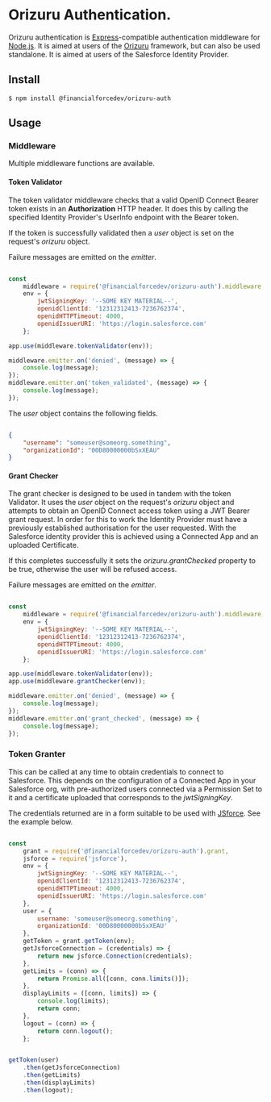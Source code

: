 # Orizuru Authentication.

Orizuru authentication is [Express](http://expressjs.com/)-compatible authentication
middleware for [Node.js](http://nodejs.org/). It is aimed at users of the [Orizuru]() framework, but can also be used standalone. It is aimed at users of the Salesforce Identity Provider.

## Install

```
$ npm install @financialforcedev/orizuru-auth
```

## Usage

### Middleware

Multiple middleware functions are available.

#### Token Validator

The token validator middleware checks that a valid OpenID Connect Bearer token exists in an **Authorization** HTTP header. It does this by calling the specified Identity Provider's UserInfo endpoint with the Bearer token.

If the token is successfully validated then a *user* object is set on the request's *orizuru* object.

Failure messages are emitted on the *emitter*.

```javascript

const
	middleware = require('@financialforcedev/orizuru-auth').middleware,
	env = {
		jwtSigningKey: '--SOME KEY MATERIAL--',
		openidClientId: '12312312413-7236762374',
		openidHTTPTimeout: 4000,
		openidIssuerURI: 'https://login.salesforce.com'
	};

app.use(middleware.tokenValidator(env));

middleware.emitter.on('denied', (message) => {
	console.log(message);
});
middleware.emitter.on('token_validated', (message) => {
	console.log(message);
});


```

The *user* object contains the following fields.

```json

{
	"username": "someuser@someorg.something",
	"organizationId": "00D80000000bSxXEAU"
}

```

#### Grant Checker

The grant checker is designed to be used in tandem with the token Validator. It uses the *user* object on the request's *orizuru* object and attempts to obtain an OpenID Connect access token using a JWT Bearer grant request. In order for this to work the Identity Provider must have a previously established authorisation for the user requested. With the Salesforce identity provider this is achieved using a Connected App and an uploaded Certificate.

If this completes successfully it sets the *orizuru.grantChecked* property to be true, otherwise the user will be refused access.

Failure messages are emitted on the *emitter*.

```javascript

const
	middleware = require('@financialforcedev/orizuru-auth').middleware,
	env = {
		jwtSigningKey: '--SOME KEY MATERIAL--',
		openidClientId: '12312312413-7236762374',
		openidHTTPTimeout: 4000,
		openidIssuerURI: 'https://login.salesforce.com'
	};

app.use(middleware.tokenValidator(env));
app.use(middleware.grantChecker(env));

middleware.emitter.on('denied', (message) => {
    console.log(message);
});
middleware.emitter.on('grant_checked', (message) => {
	console.log(message);
});


```

### Token Granter

This can be called at any time to obtain credentials to connect to Salesforce. This depends on the configuration of a Connected App in your Salesforce org, with pre-authorized users connected via a Permission Set to it and a certificate uploaded that corresponds to the *jwtSigningKey*.

The credentials returned are in a form suitable to be used with [JSforce](https://jsforce.github.io/). See the example below.

```javascript

const
	grant = require('@financialforcedev/orizuru-auth').grant,
	jsforce = require('jsforce'),
	env = {
		jwtSigningKey: '--SOME KEY MATERIAL--',
		openidClientId: '12312312413-7236762374',
		openidHTTPTimeout: 4000,
		openidIssuerURI: 'https://login.salesforce.com'
	},
	user = {
		username: 'someuser@someorg.something',
		organizationId: '00D80000000bSxXEAU'
	},
	getToken = grant.getToken(env);
	getJsforceConnection = (credentials) => {
		return new jsforce.Connection(credentials);
	},
	getLimits = (conn) => {
		return Promise.all([conn, conn.limits()]);
	},
	displayLimits = ([conn, limits]) => {
		console.log(limits);
		return conn;
	},
	logout = (conn) => {
		return conn.logout();
	};


getToken(user)
	.then(getJsforceConnection)
	.then(getLimits)
	.then(displayLimits)
	.then(logout);

```